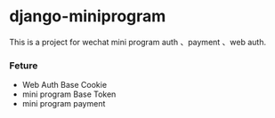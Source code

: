 # django-miniprogram

This is a project for wechat mini program auth 、payment 、web auth.

### Feture

+ Web Auth Base Cookie
+ mini program Base Token
+ mini program payment





